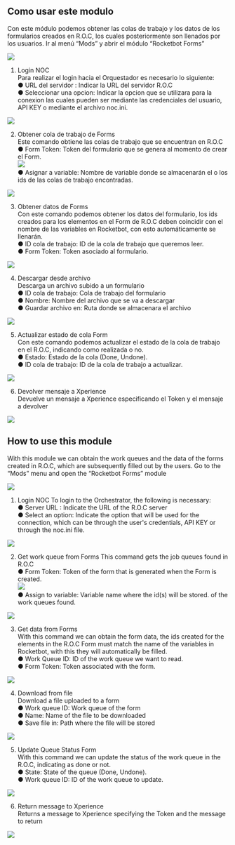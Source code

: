 ## Como usar este modulo

Con este módulo podemos obtener las colas de trabajo y los datos de los
formularios creados en R.O.C, los cuales posteriormente son llenados por los
usuarios.
Ir al menú “Mods” y abrir el módulo “Rocketbot Forms”

![](imgs/1.png)

1. Login NOC <br>
Para realizar el login hacia el Orquestador es necesario lo siguiente: <br>
● URL del servidor : Indicar la URL del servidor R.O.C <br>
● Seleccionar una opcion: Indicar la opcion que se utilizara para la conexion las cuales pueden ser mediante las credenciales del usuario, API KEY o mediante el archivo noc.ini.

![](imgs/2.png) 

2. Obtener cola de trabajo de Forms <br>
Este comando obtiene las colas de trabajo que se encuentran en R.O.C <br>
● Form Token: Token del formulario que se genera al momento de crear el Form. <br>
![](imgs/3.png) <br>
● Asignar a variable: Nombre de variable donde se almacenarán el o los ids
de las colas de trabajo encontradas. <br>

![](imgs/4.png)

3. Obtener datos de Forms <br>
Con este comando podemos obtener los datos del formulario, los ids creados para los elementos en el Form de R.O.C deben coincidir con el nombre de las variables en Rocketbot, con esto automáticamente se llenarán. <br>
● ID cola de trabajo: ID de la cola de trabajo que queremos leer. <br>
● Form Token: Token asociado al formulario.

![](imgs/5.png)

4. Descargar desde archivo<br>
Descarga un archivo subido a un formulario <br>
● ID cola de trabajo: Cola de trabajo del formulario <br>
● Nombre: Nombre del archivo que se va a descargar <br>
● Guardar archivo en: Ruta donde se almacenara el archivo

![](imgs/8.png)

5. Actualizar estado de cola Form<br>
Con este comando podemos actualizar el estado de la cola de trabajo en el R.O.C, indicando como realizada o no. <br>
● Estado: Estado de la cola (Done, Undone). <br>
● ID cola de trabajo: ID de la cola de trabajo a actualizar.

![](imgs/6.png)

6. Devolver mensaje a Xperience <br>
Devuelve un mensaje a Xperience especificando el Token y el mensaje a devolver

![](imgs/7.png)

## How to use this module

With this module we can obtain the work queues and the data of the
forms created in R.O.C, which are subsequently filled out by the
users.
Go to the “Mods” menu and open the “Rocketbot Forms” module

![](imgs/1.png)

1. Login NOC
To login to the Orchestrator, the following is necessary: ​​<br>
● Server URL : Indicate the URL of the R.O.C server <br>
● Select an option: Indicate the option that will be used for the connection, which can be through the user's credentials, API KEY or through the noc.ini file.

![](imgs/2.png)

2. Get work queue from Forms
This command gets the job queues found in R.O.C <br>
● Form Token: Token of the form that is generated when the Form is created. <br>
![](imgs/3.png) <br>
● Assign to variable: Variable name where the id(s) will be stored.
of the work queues found. <br>

![](imgs/4.png)

3. Get data from Forms <br>
With this command we can obtain the form data, the ids created for the elements in the R.O.C Form must match the name of the variables in Rocketbot, with this they will automatically be filled. <br>
● Work Queue ID: ID of the work queue we want to read. <br>
● Form Token: Token associated with the form.

![](imgs/5.png)

4. Download from file<br>
Download a file uploaded to a form <br>
● Work queue ID: Work queue of the form <br>
● Name: Name of the file to be downloaded <br>
● Save file in: Path where the file will be stored

![](imgs/8.png)

5. Update Queue Status Form<br>
With this command we can update the status of the work queue in the R.O.C, indicating as done or not. <br>
● State: State of the queue (Done, Undone). <br>
● Work queue ID: ID of the work queue to update.

![](imgs/6.png)

6. Return message to Xperience <br>
Returns a message to Xperience specifying the Token and the message to return

![](imgs/7.png)